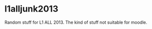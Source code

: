 l1alljunk2013
=============

Random stuff for L1 ALL 2013. The kind of stuff not suitable for moodle.

